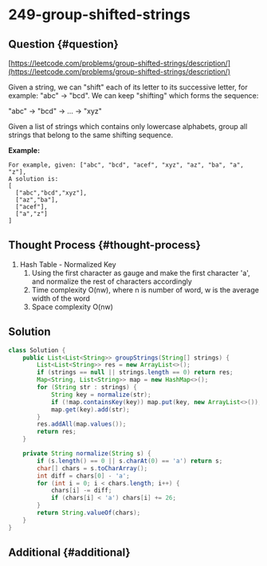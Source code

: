 # 249-group-shifted-strings

## Question {#question}

[https://leetcode.com/problems/group-shifted-strings/description/](https://leetcode.com/problems/group-shifted-strings/description/)

Given a string, we can "shift" each of its letter to its successive letter, for example: "abc" -&gt; "bcd". We can keep "shifting" which forms the sequence:

"abc" -&gt; "bcd" -&gt; ... -&gt; "xyz"

Given a list of strings which contains only lowercase alphabets, group all strings that belong to the same shifting sequence.

**Example:**

```text
For example, given: ["abc", "bcd", "acef", "xyz", "az", "ba", "a", "z"], 
A solution is:
[
  ["abc","bcd","xyz"],
  ["az","ba"],
  ["acef"],
  ["a","z"]
]
```

## Thought Process {#thought-process}

1. Hash Table - Normalized Key
   1. Using the first character as gauge and make the first character 'a', and normalize the rest of characters accordingly
   2. Time complexity O\(nw\), where n is number of word, w is the average width of the word
   3. Space complexity O\(nw\)

## Solution

```java
class Solution {
    public List<List<String>> groupStrings(String[] strings) {
        List<List<String>> res = new ArrayList<>();
        if (strings == null || strings.length == 0) return res;
        Map<String, List<String>> map = new HashMap<>();
        for (String str : strings) {
            String key = normalize(str);
            if (!map.containsKey(key)) map.put(key, new ArrayList<>());
            map.get(key).add(str);
        }
        res.addAll(map.values());
        return res;
    }

    private String normalize(String s) {
        if (s.length() == 0 || s.charAt(0) == 'a') return s;
        char[] chars = s.toCharArray();
        int diff = chars[0] - 'a';
        for (int i = 0; i < chars.length; i++) {
            chars[i] -= diff;
            if (chars[i] < 'a') chars[i] += 26;
        }
        return String.valueOf(chars);
    }
}
```

## Additional {#additional}

